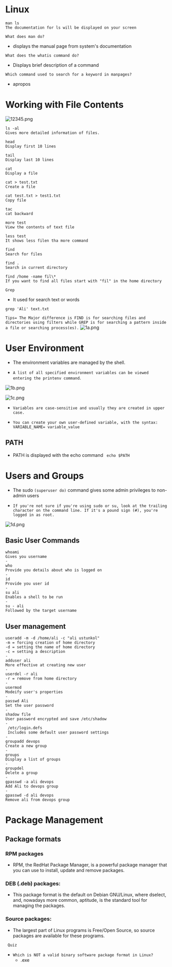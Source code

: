 # Linux

```
man ls
The documentation for ls will be displayed on your screen
```
`What does man do?`
- displays the manual page from system's documentation

`What does the whatis command do?`
- Displays brief description of a command 

`Which command used to search for a keyword in manpages?`
- apropos

# Working with File Contents
![12345.png](./12345.png)

```
ls -al
Gives more detailed information of files.

head
Display first 10 lines

tail
Display last 10 lines

cat
Display a file

cat > test.txt
Create a file

cat test.txt > test1.txt
Copy file

tac
cat backward

more test
View the contents of text file

less test
It shows less filen tha more command

find
Search for files

find .
Search in current directory

find /home -name fil\*
If you want to find all files start with "fil" in the home directory
```

`Grep`

- It used for search text or words

```
grep 'Ali' text.txt
```
``
Tips= The Major difference is FIND is for searching files and directories using filters while GREP is for searching a pattern inside a file or searching process(es).
``
![1a.png](./1a.png)

# User Environment

- The environment variables are managed by the shell.

- ``A list of all specified environment variables can be viewed entering the printenv command``.

![1b.png](./1b.png)

![1c.png](./1c.png)

- ``Variables are case-sensitive and usually they are created in upper case.``

- ``You can create your own user-defined variable, with the syntax: VARIABLE_NAME= variable_value``

## PATH
- PATH is displayed with the echo command
``` echo $PATH```

# Users and Groups

- The sudo `(superuser do)` command gives some admin privileges to non-admin users

- ``If you're not sure if you're using sudo or su, look at the trailing character on the command line. If it's a pound sign (#), you're logged in as root. ``

![1d.png](./1d.png)

## Basic User Commands

```
whoami 
Gives you username
- 
who
Provide you details about who is logged on
-
id
Provide you user id
-
su ali
Enables a shell to be run
-
su - ali
Followed by the target username
```
## User management

```
useradd -m -d /home/ali -c "ali ustunkol"
-m = forcing creation of home directory
-d = setting the name of home directory
-c = setting a description
-
adduser ali
More effective at creating new user
-
userdel -r ali
-r = remove from home directory
- 
usermod
Modeify user's properties
-
passwd Ali
Set the user password
-
shadow file
User password encrypted and save /etc/shadow
-
 /etc/login.defs
 Includes some default user password settings
-
groupadd devops
Create a new group
-
groups
Display a list of groups
-
groupdel
Delete a group
-
gpasswd -a ali devops
Add Ali to devops group
-
gpasswd -d ali devops
Remove ali from devops group
```
# Package Management

## Package formats

### RPM packages
- RPM, the RedHat Package Manager, is a powerful package manager that you can use to install, update and remove packages.

### DEB (.deb) packages: 
- This package format is the default on Debian GNU/Linux, where dselect, and, nowadays more common, aptitude, is the standard tool for managing the packages.

### Source packages: 
- The largest part of Linux programs is Free/Open Source, so source packages are available for these programs.

``` Quiz```
- ``Which is NOT a valid binary software package format in Linux?``
    - .exe 